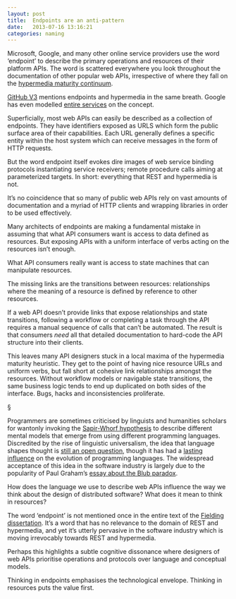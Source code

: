 ```yaml
---
layout: post
title:  Endpoints are an anti-pattern
date:   2013-07-16 13:16:21
categories: naming
---
```


Microsoft, Google, and many other online service providers use the word ‘endpoint’ to describe the primary operations and resources of their platform APIs. The word is scattered everywhere you look throughout the documentation of other popular web APIs, irrespective of where they fall on the [hypermedia maturity continuum](http://www.crummy.com/writing/speaking/2008-QCon/act3.html).

[GitHub V3](http://developer.github.com/v3/) mentions endpoints and hypermedia in the same breath. Google has even modelled [entire services](https://developers.google.com/appengine/docs/python/endpoints/) on the concept.

Superficially, most web APIs can easily be described as a collection of endpoints. They have identifiers exposed as URLS which form the public surface area of their capabilities. Each URL generally defines a specific entity within the host system which can receive messages in the form of HTTP requests.

But the word endpoint itself evokes dire images of web service binding protocols instantiating service receivers; remote procedure calls aiming at parameterized targets. In short: everything that REST and hypermedia is not.

It’s no coincidence that so many of public web APIs rely on vast amounts of documentation and a myriad of HTTP clients and wrapping libraries in order to be used effectively.

Many architects of endpoints are making a fundamental mistake in assuming that what API consumers want is access to data defined as resources. But exposing APIs with a uniform interface of verbs acting on the resources isn’t enough.

What API consumers really want is access to state machines that can manipulate resources.

The missing links are the transitions between resources: relationships where the meaning of a resource is defined by reference to other resources.

If a web API doesn’t provide links that expose relationships and state transitions, following a workflow or completing a task through the API requires a manual sequence of calls that can’t be automated. The result is that consumers *need* all that detailed documentation to hard-code the API structure into their clients.

This leaves many API designers stuck in a local maxima of the hypermedia maturity heuristic. They get to the point of having nice resource URLs and uniform verbs, but fall short at cohesive link relationships amongst the resources. Without workflow models or navigable state transitions, the same business logic tends to end up duplicated on both sides of the interface. Bugs, hacks and inconsistencies proliferate.

§

Programmers are sometimes criticised by linguists and humanities scholars for wantonly invoking the [Sapir-Whorf hypothesis](https://en.wikipedia.org/wiki/Linguistic_relativity) to describe different mental models that emerge from using different programming languages. Discredited by the rise of linguistic universalism, the idea that language shapes thought is [still an open question](http://edge.org/conversation/how-does-our-language-shape-the-way-we-think), though it has had a [lasting influence](http://web.archive.org/web/20110710183418/http://elliscave.com/APL_J/tool.pdf) on the evolution of programming languages. The widespread acceptance of this idea in the software industry is largely due to the popularity of Paul Graham’s [essay about the Blub paradox](http://www.paulgraham.com/avg.html).

How does the language we use to describe web APIs influence the way we think about the design of distributed software? What does it mean to think in resources?

The word ‘endpoint’ is not mentioned once in the entire text of the [Fielding dissertation](http://www.ics.uci.edu/~fielding/pubs/dissertation/top.htm). It’s a word that has no relevance to the domain of REST and hypermedia, and yet it’s utterly pervasive in the software industry which is moving irrevocably towards REST and hypermedia.

Perhaps this highlights a subtle cognitive dissonance where designers of web APIs prioritise operations and protocols over language and conceptual models.

Thinking in endpoints emphasises the technological envelope. Thinking in resources puts the value first.








